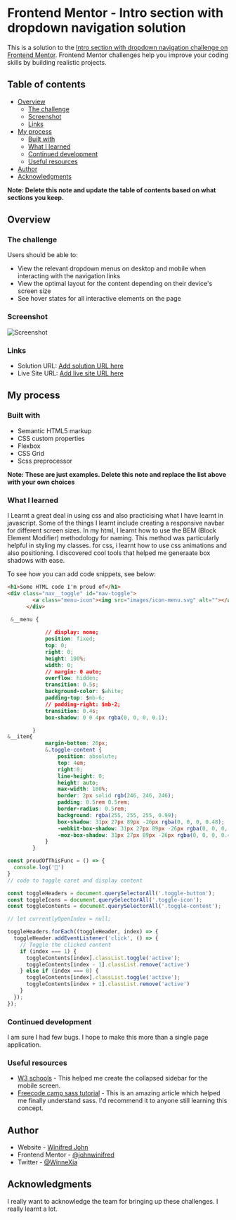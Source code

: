 # Frontend Mentor - Intro section with dropdown navigation solution

This is a solution to the [Intro section with dropdown navigation challenge on Frontend Mentor](https://www.frontendmentor.io/challenges/intro-section-with-dropdown-navigation-ryaPetHE5). Frontend Mentor challenges help you improve your coding skills by building realistic projects. 

## Table of contents

- [Overview](#overview)
  - [The challenge](#the-challenge)
  - [Screenshot](#screenshot)
  - [Links](#links)
- [My process](#my-process)
  - [Built with](#built-with)
  - [What I learned](#what-i-learned)
  - [Continued development](#continued-development)
  - [Useful resources](#useful-resources)
- [Author](#author)
- [Acknowledgments](#acknowledgments)

**Note: Delete this note and update the table of contents based on what sections you keep.**

## Overview

### The challenge

Users should be able to:

- View the relevant dropdown menus on desktop and mobile when interacting with the navigation links
- View the optimal layout for the content depending on their device's screen size
- See hover states for all interactive elements on the page

### Screenshot

![Screenshot](https://drive.google.com/drive/folders/1hLmRuwp3lUVvqL9RqkzSkNkE3VHrQ-Uw?usp=drive_link)



### Links

- Solution URL: [Add solution URL here](https://your-solution-url.com)
- Live Site URL: [Add live site URL here](https://your-live-site-url.com)

## My process

### Built with

- Semantic HTML5 markup
- CSS custom properties
- Flexbox
- CSS Grid
- Scss preprocessor

**Note: These are just examples. Delete this note and replace the list above with your own choices**

### What I learned

I Learnt a great deal in using css and also practicising what I have learnt in javascript. Some of the things I learnt include creating a responsive navbar for different screen sizes. In my html, I learnt how to use the BEM (Block Element Modifier) methodology for naming. This method was particularly helpful in styling my classes.
for css, i learnt how to use css animations and also positioning. I discovered cool tools that helped me generaate box shadows with ease. 

To see how you can add code snippets, see below:

```html
<h1>Some HTML code I'm proud of</h1>
<div class="nav__toggle" id="nav-toggle">
        <a class="menu-icon"><img src="images/icon-menu.svg" alt=""></a>
      </div>

```
```css
 &__menu {
            
            // display: none;
            position: fixed;
            top: 0;
            right: 0;
            height: 100%;
            width: 0;
            // margin: 0 auto;
            overflow: hidden;
            transition: 0.5s;
            background-color: $white;
            padding-top: $mb-6;
            // padding-right: $mb-2;
            transition: 0.4s;
            box-shadow: 0 0 4px rgba(0, 0, 0, 0.1);

        }
&__item{
            margin-bottom: 20px;
            &.toggle-content {
                position: absolute;
                top: 4em;
                right:0;
                line-height: 0;
                height: auto;
                max-width: 100%;
                border: 2px solid rgb(246, 246, 246);
                padding: 0.5rem 0.5rem;
                border-radius: 0.5rem;
                background: rgba(255, 255, 255, 0.99);
                box-shadow: 31px 27px 89px -26px rgba(0, 0, 0, 0.48);
                -webkit-box-shadow: 31px 27px 89px -26px rgba(0, 0, 0, 0.48);
                -moz-box-shadow: 31px 27px 89px -26px rgba(0, 0, 0, 0.48);
            }
        }
```
```js
const proudOfThisFunc = () => {
  console.log('🎉')
}
// code to toggle caret and display content

const toggleHeaders = document.querySelectorAll('.toggle-button');
const toggleIcons = document.querySelectorAll('.toggle-icon');
const toggleContents = document.querySelectorAll('.toggle-content');

// let currentlyOpenIndex = null;

toggleHeaders.forEach((toggleHeader, index) => {
  toggleHeader.addEventListener('click', () => {
    // Toggle the clicked content
    if (index === 1) {
      toggleContents[index].classList.toggle('active');
      toggleContents[index - 1].classList.remove('active')
    } else if (index === 0) {
      toggleContents[index].classList.toggle('active');
      toggleContents[index + 1].classList.remove('active')
    }
  });
});

```


### Continued development

I am sure I had few bugs. I hope to make this more than a single page application.


### Useful resources

- [W3 schools](https://www.w3schools.com/howto/howto_js_collapse_sidebar.asp) - This helped me create the collapsed sidebar for the mobile screen.
- [Freecode camp sass tutorial](https://www.freecodecamp.org/news/the-beginners-guide-to-sass/) - This is an amazing article which helped me finally understand sass. I'd recommend it to anyone still learning this concept.

## Author

- Website - [Winifred John](https://www.linkedin.com/in/winifred-john-584731205/)
- Frontend Mentor - [@johnwinifred](https://www.frontendmentor.io/profile/johnwinifred)
- Twitter - [@WinneXia](https://twitter.com/WinneXia)



## Acknowledgments

I really want to acknowledge the team for bringing up these challenges. I really learnt a lot.

